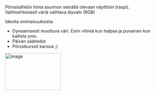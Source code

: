 Pörssisähkön hinta asunnon seinällä olevaan näyttöön (raspi). Vaihtoehtoisesti väriä vaihtava älyvalo (RGB)

Ideoita ominaisuuksista:
- Dynaamisesti muuttuva väri. Esim vihreä kun halpaa ja punainen kun kallista yms.
- Päivän säätiedot
- Pörssikurssit kanssa ;)

<img width="182" height="122" alt="image" src="https://github.com/user-attachments/assets/7602f116-a38e-48e0-9c6d-559d23e8a7c1" />




